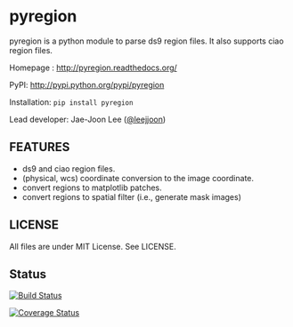 pyregion
========

pyregion is a python module to parse ds9 region files.
It also supports ciao region files.

Homepage : http://pyregion.readthedocs.org/

PyPI: http://pypi.python.org/pypi/pyregion

Installation: ``pip install pyregion``

Lead developer: Jae-Joon Lee ([@leejjoon](http://github.com/leejjoon))

FEATURES
--------

* ds9 and ciao region files.
* (physical, wcs) coordinate conversion to the image coordinate.
* convert regions to matplotlib patches.
* convert regions to spatial filter (i.e., generate mask images)

LICENSE
-------

All files are under MIT License. See LICENSE.

Status
------

[![Build Status](https://travis-ci.org/astropy/pyregion.png?branch=master)](https://travis-ci.org/astropy/pyregion)

[![Coverage Status](https://coveralls.io/repos/astropy/pyregion/badge.png?branch=master)](https://coveralls.io/r/astropy/pyregion?branch=master)
